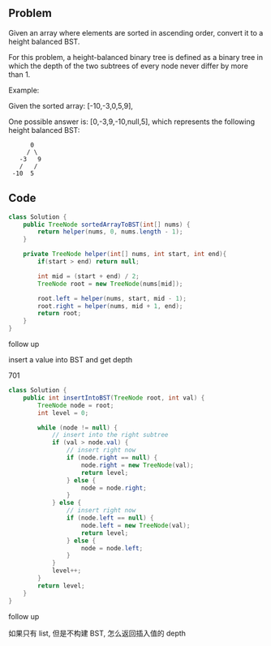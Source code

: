 ## Problem

Given an array where elements are sorted in ascending order, convert it to a height balanced BST.

For this problem, a height-balanced binary tree is defined as a binary tree in which the depth of the two subtrees of every node never differ by more than 1.

Example:

Given the sorted array: [-10,-3,0,5,9],

One possible answer is: [0,-3,9,-10,null,5], which represents the following height balanced BST:

```
      0
     / \
   -3   9
   /   /
 -10  5
```

## Code

```java
class Solution {
    public TreeNode sortedArrayToBST(int[] nums) {
        return helper(nums, 0, nums.length - 1);
    }

    private TreeNode helper(int[] nums, int start, int end){
        if(start > end) return null;

        int mid = (start + end) / 2;
        TreeNode root = new TreeNode(nums[mid]);

        root.left = helper(nums, start, mid - 1);
        root.right = helper(nums, mid + 1, end);
        return root;
    }
}
```

follow up

insert a value into BST and get depth

701

```java
class Solution {
    public int insertIntoBST(TreeNode root, int val) {
        TreeNode node = root;
        int level = 0;

        while (node != null) {
            // insert into the right subtree
            if (val > node.val) {
                // insert right now
                if (node.right == null) {
                    node.right = new TreeNode(val);
                    return level;
                } else {
                    node = node.right;
                }
            } else {
                // insert right now
                if (node.left == null) {
                    node.left = new TreeNode(val);
                    return level;
                } else {
                    node = node.left;
                }
            }
            level++;
        }
        return level;
    }
}
```

follow up

如果只有 list, 但是不构建 BST, 怎么返回插入值的 depth

